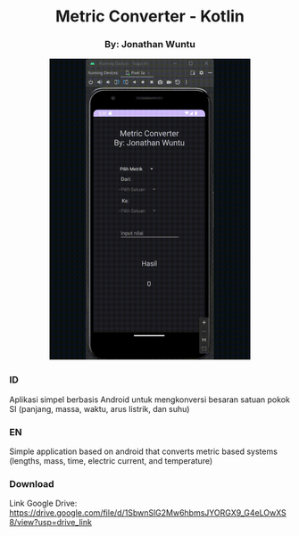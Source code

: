<h1 align="center"> Metric Converter - Kotlin </h1>
<h3 align="center"> By: Jonathan Wuntu </h3>
<p align="center"><img src="https://github.com/joydozer/metric_converter-jonathan-Kotlin/blob/main/assets/alur.gif" height="540"/></p>


### ID
Aplikasi simpel berbasis Android untuk mengkonversi besaran satuan pokok SI (panjang, massa, waktu, arus listrik, dan suhu)

### EN
Simple application based on android that converts metric based systems (lengths, mass, time, electric current, and temperature)

### Download
Link Google Drive: https://drive.google.com/file/d/1SbwnSlG2Mw6hbmsJYORGX9_G4eLOwXS8/view?usp=drive_link
